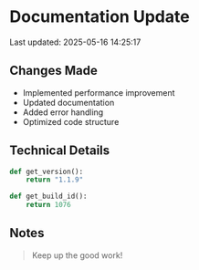 # Documentation Update

Last updated: 2025-05-16 14:25:17

## Changes Made
- Implemented performance improvement
- Updated documentation
- Added error handling
- Optimized code structure

## Technical Details
```python
def get_version():
    return "1.1.9"

def get_build_id():
    return 1076
```

## Notes
> Keep up the good work!
